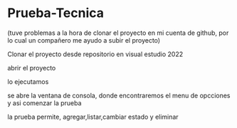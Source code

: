 # Prueba-Tecnica

(tuve problemas a la hora de clonar el proyecto en mi cuenta de github, por lo cual un compañero me ayudo a subir el proyecto)

Clonar el proyecto desde repositorio en visual estudio 2022

abrir el proyecto

lo ejecutamos

se abre la ventana de consola, donde encontraremos el menu de opcciones y asi comenzar la prueba

la prueba permite, agregar,listar,cambiar estado y eliminar



